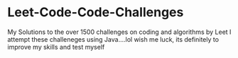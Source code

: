 # Leet-Code-Code-Challenges
My Solutions to the over 1500 challenges on coding and algorithms by Leet
I attempt these challeneges using Java....lol wish me luck, its definitely to improve my skills and test myself
